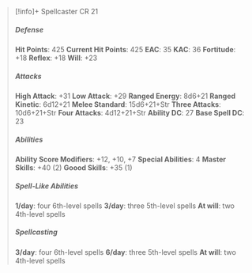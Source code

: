> [!info]+ Spellcaster CR 21
> ##### Defense
> **Hit Points**: 425
> **Current Hit Points**: 425
> **EAC**: 35
> **KAC**: 36
> **Fortitude**: +18
> **Reflex**: +18
> **Will**: +23
> ##### Attacks
> **High Attack**: +31
> **Low Attack**: +29
> **Ranged Energy**: 8d6+21
> **Ranged Kinetic**: 6d12+21
> **Melee Standard**: 15d6+21+Str
> **Three Attacks**: 10d6+21+Str
> **Four Attacks**: 4d12+21+Str
> **Ability DC**: 27
> **Base Spell DC**: 23
> ##### Abilities
> **Ability Score Modifiers**: +12, +10, +7
> **Special Abilities**: 4
> **Master Skills**: +40 (2)
> **Goood Skills**: +35 (1)
> ##### Spell-Like Abilities
> **1/day**: four 6th-level spells
> **3/day**: three 5th-level spells
> **At will**: two 4th-level spells
> ##### Spellcasting
> **3/day**: four 6th-level spells
> **6/day**: three 5th-level spells
> **At will**: two 4th-level spells
